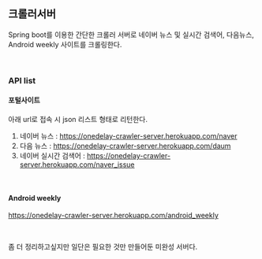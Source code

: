 ## 크롤러서버

Spring boot를 이용한 간단한 크롤러 서버로 네이버 뉴스 및 실시간 검색어, 다음뉴스, Android weekly 사이트를 크롤링한다.

<br>

### API list

#### 포털사이트

아래 url로 접속 시 json 리스트 형태로 리턴한다.

1. 네이버 뉴스 : https://onedelay-crawler-server.herokuapp.com/naver
2. 다음 뉴스 : https://onedelay-crawler-server.herokuapp.com/daum
3. 네이버 실시간 검색어 : https://onedelay-crawler-server.herokuapp.com/naver_issue

<br>

#### Android weekly

https://onedelay-crawler-server.herokuapp.com/android_weekly

<br>

좀 더 정리하고싶지만 일단은 필요한 것만 만들어둔 미완성 서버다.
